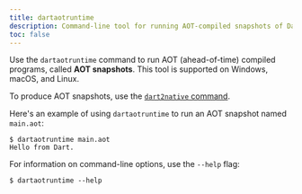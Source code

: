 ```yaml
---
title: dartaotruntime
description: Command-line tool for running AOT-compiled snapshots of Dart code.
toc: false
---
```


Use the `dartaotruntime` command to run AOT (ahead-of-time) compiled programs,
called **AOT snapshots**.
This tool is supported on Windows, macOS, and Linux.

To produce AOT snapshots, use the [`dart2native` command](/tools/dart2native).

Here's an example of using `dartaotruntime`
to run an AOT snapshot named `main.aot`:

```terminal
$ dartaotruntime main.aot
Hello from Dart.
```

For information on command-line options, use the `--help` flag:

```terminal
$ dartaotruntime --help
```
